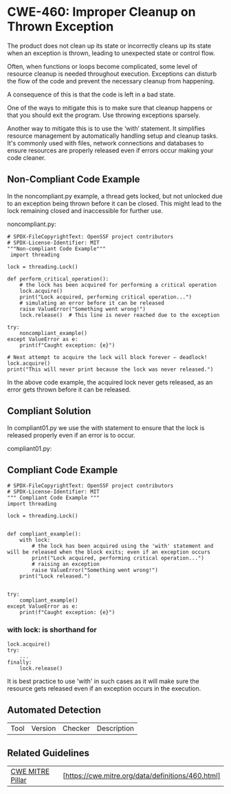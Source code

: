 
# CWE-460: Improper Cleanup on Thrown Exception

The product does not clean up its state or incorrectly cleans up its state when an exception is thrown, leading to unexpected state or control flow.

Often, when functions or loops become complicated, some level of resource cleanup is needed throughout execution. Exceptions can disturb the flow of the code and prevent the necessary cleanup from happening.

A consequence of this is that the code is left in a bad state. 

One of the ways to mitigate this is to make sure that cleanup happens or that you should exit the program. Use throwing exceptions sparsely.

Another way to mitigate this is to use the ‘with’ statement. It simplifies resource management by automatically handling setup and cleanup tasks. It's commonly used with files, network connections and databases to ensure resources are properly released even if errors occur making your code cleaner.

## Non-Compliant Code Example

In the noncompliant.py example, a thread gets locked, but not unlocked due to an exception being thrown before it can be closed. This might lead to the lock remaining closed and inaccessible for further use.

noncompliant.py:

```
# SPDX-FileCopyrightText: OpenSSF project contributors
# SPDX-License-Identifier: MIT
"""Non-compliant Code Example"""
 import threading

lock = threading.Lock()

def perform_critical_operation():
    # the lock has been acquired for performing a critical operation
    lock.acquire()
    print("Lock acquired, performing critical operation...")
    # simulating an error before it can be released 
    raise ValueError("Something went wrong!")
    lock.release()  # This line is never reached due to the exception

try:
    noncompliant_example()
except ValueError as e:
    print(f"Caught exception: {e}")

# Next attempt to acquire the lock will block forever — deadlock!
lock.acquire()
print("This will never print because the lock was never released.")

```

In the above code example, the acquired lock never gets released, as an error gets thrown before it can be released.

## Compliant Solution

In compliant01.py we use the with statement to ensure that the lock is released properly even if an error is to occur.

compliant01.py:
## Compliant Code Example

```
# SPDX-FileCopyrightText: OpenSSF project contributors
# SPDX-License-Identifier: MIT
""" Compliant Code Example """
import threading

lock = threading.Lock()


def compliant_example():
    with lock:
        # the lock has been acquired using the 'with' statement and will be released when the block exits; even if an exception occurs
        print("Lock acquired, performing critical operation...")
        # raising an exception
        raise ValueError("Something went wrong!")
    print("Lock released.")


try:
    compliant_example()
except ValueError as e:
    print(f"Caught exception: {e}")
```

### with lock: is shorthand for 

```
lock.acquire()
try:
    ...
finally:
    lock.release()

```

It is best practice to use 'with' in such cases as it will make sure the resource gets released even if an exception occurs in the execution. 


## Automated Detection

|||||
|:---|:---|:---|:---|
|Tool|Version|Checker|Description|

## Related Guidelines

|||
|:---|:---|
|[CWE MITRE Pillar](http://cwe.mitre.org/)|[https://cwe.mitre.org/data/definitions/460.html]|



